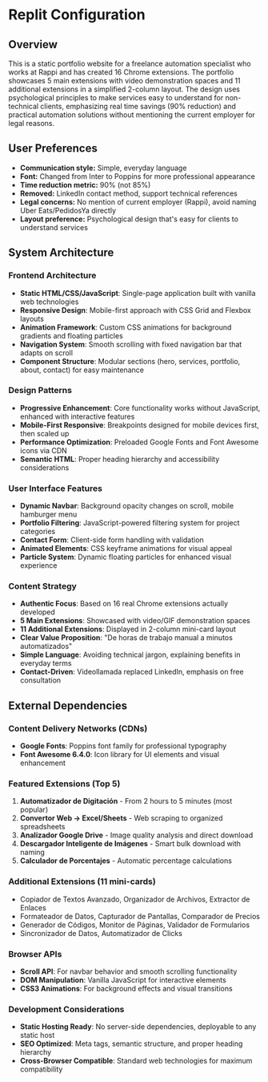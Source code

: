 # Replit Configuration

## Overview

This is a static portfolio website for a freelance automation specialist who works at Rappi and has created 16 Chrome extensions. The portfolio showcases 5 main extensions with video demonstration spaces and 11 additional extensions in a simplified 2-column layout. The design uses psychological principles to make services easy to understand for non-technical clients, emphasizing real time savings (90% reduction) and practical automation solutions without mentioning the current employer for legal reasons.

## User Preferences

- **Communication style:** Simple, everyday language
- **Font:** Changed from Inter to Poppins for more professional appearance
- **Time reduction metric:** 90% (not 85%)
- **Removed:** LinkedIn contact method, support technical references
- **Legal concerns:** No mention of current employer (Rappi), avoid naming Uber Eats/PedidosYa directly
- **Layout preference:** Psychological design that's easy for clients to understand services

## System Architecture

### Frontend Architecture
- **Static HTML/CSS/JavaScript**: Single-page application built with vanilla web technologies
- **Responsive Design**: Mobile-first approach with CSS Grid and Flexbox layouts
- **Animation Framework**: Custom CSS animations for background gradients and floating particles
- **Navigation System**: Smooth scrolling with fixed navigation bar that adapts on scroll
- **Component Structure**: Modular sections (hero, services, portfolio, about, contact) for easy maintenance

### Design Patterns
- **Progressive Enhancement**: Core functionality works without JavaScript, enhanced with interactive features
- **Mobile-First Responsive**: Breakpoints designed for mobile devices first, then scaled up
- **Performance Optimization**: Preloaded Google Fonts and Font Awesome icons via CDN
- **Semantic HTML**: Proper heading hierarchy and accessibility considerations

### User Interface Features
- **Dynamic Navbar**: Background opacity changes on scroll, mobile hamburger menu
- **Portfolio Filtering**: JavaScript-powered filtering system for project categories
- **Contact Form**: Client-side form handling with validation
- **Animated Elements**: CSS keyframe animations for visual appeal
- **Particle System**: Dynamic floating particles for enhanced visual experience

### Content Strategy
- **Authentic Focus**: Based on 16 real Chrome extensions actually developed
- **5 Main Extensions**: Showcased with video/GIF demonstration spaces
- **11 Additional Extensions**: Displayed in 2-column mini-card layout
- **Clear Value Proposition**: "De horas de trabajo manual a minutos automatizados"
- **Simple Language**: Avoiding technical jargon, explaining benefits in everyday terms
- **Contact-Driven**: Videollamada replaced LinkedIn, emphasis on free consultation

## External Dependencies

### Content Delivery Networks (CDNs)
- **Google Fonts**: Poppins font family for professional typography
- **Font Awesome 6.4.0**: Icon library for UI elements and visual enhancement

### Featured Extensions (Top 5)
1. **Automatizador de Digitación** - From 2 hours to 5 minutes (most popular)
2. **Convertor Web → Excel/Sheets** - Web scraping to organized spreadsheets
3. **Analizador Google Drive** - Image quality analysis and direct download
4. **Descargador Inteligente de Imágenes** - Smart bulk download with naming
5. **Calculador de Porcentajes** - Automatic percentage calculations

### Additional Extensions (11 mini-cards)
- Copiador de Textos Avanzado, Organizador de Archivos, Extractor de Enlaces
- Formateador de Datos, Capturador de Pantallas, Comparador de Precios
- Generador de Códigos, Monitor de Páginas, Validador de Formularios
- Sincronizador de Datos, Automatizador de Clicks

### Browser APIs
- **Scroll API**: For navbar behavior and smooth scrolling functionality
- **DOM Manipulation**: Vanilla JavaScript for interactive elements
- **CSS3 Animations**: For background effects and visual transitions

### Development Considerations
- **Static Hosting Ready**: No server-side dependencies, deployable to any static host
- **SEO Optimized**: Meta tags, semantic structure, and proper heading hierarchy
- **Cross-Browser Compatible**: Standard web technologies for maximum compatibility